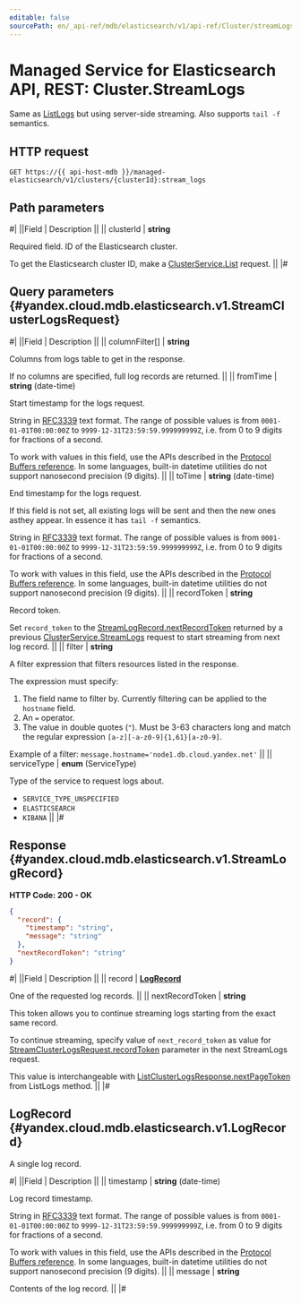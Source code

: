 ```yaml
---
editable: false
sourcePath: en/_api-ref/mdb/elasticsearch/v1/api-ref/Cluster/streamLogs.md
---
```


# Managed Service for Elasticsearch API, REST: Cluster.StreamLogs

Same as [ListLogs](/docs/managed-elasticsearch/api-ref/Cluster/listLogs#ListLogs) but using server-side streaming. Also supports `tail -f` semantics.

## HTTP request

```
GET https://{{ api-host-mdb }}/managed-elasticsearch/v1/clusters/{clusterId}:stream_logs
```

## Path parameters

#|
||Field | Description ||
|| clusterId | **string**

Required field. ID of the Elasticsearch cluster.

To get the Elasticsearch cluster ID, make a [ClusterService.List](/docs/managed-elasticsearch/api-ref/Cluster/list#List) request. ||
|#

## Query parameters {#yandex.cloud.mdb.elasticsearch.v1.StreamClusterLogsRequest}

#|
||Field | Description ||
|| columnFilter[] | **string**

Columns from logs table to get in the response.

If no columns are specified, full log records are returned. ||
|| fromTime | **string** (date-time)

Start timestamp for the logs request.

String in [RFC3339](https://www.ietf.org/rfc/rfc3339.txt) text format. The range of possible values is from
`0001-01-01T00:00:00Z` to `9999-12-31T23:59:59.999999999Z`, i.e. from 0 to 9 digits for fractions of a second.

To work with values in this field, use the APIs described in the
[Protocol Buffers reference](https://developers.google.com/protocol-buffers/docs/reference/overview).
In some languages, built-in datetime utilities do not support nanosecond precision (9 digits). ||
|| toTime | **string** (date-time)

End timestamp for the logs request.

If this field is not set, all existing logs will be sent and then the new ones asthey appear.
In essence it has `tail -f` semantics.

String in [RFC3339](https://www.ietf.org/rfc/rfc3339.txt) text format. The range of possible values is from
`0001-01-01T00:00:00Z` to `9999-12-31T23:59:59.999999999Z`, i.e. from 0 to 9 digits for fractions of a second.

To work with values in this field, use the APIs described in the
[Protocol Buffers reference](https://developers.google.com/protocol-buffers/docs/reference/overview).
In some languages, built-in datetime utilities do not support nanosecond precision (9 digits). ||
|| recordToken | **string**

Record token.

Set `record_token` to the [StreamLogRecord.nextRecordToken](#yandex.cloud.mdb.elasticsearch.v1.StreamLogRecord) returned by a previous [ClusterService.StreamLogs](#StreamLogs) request to start streaming from next log record. ||
|| filter | **string**

A filter expression that filters resources listed in the response.

The expression must specify:
1. The field name to filter by. Currently filtering can be applied to the `hostname` field.
2. An `=` operator.
3. The value in double quotes (`"`). Must be 3-63 characters long and match the regular expression `[a-z][-a-z0-9]{1,61}[a-z0-9]`.

Example of a filter: `message.hostname='node1.db.cloud.yandex.net'` ||
|| serviceType | **enum** (ServiceType)

Type of the service to request logs about.

- `SERVICE_TYPE_UNSPECIFIED`
- `ELASTICSEARCH`
- `KIBANA` ||
|#

## Response {#yandex.cloud.mdb.elasticsearch.v1.StreamLogRecord}

**HTTP Code: 200 - OK**

```json
{
  "record": {
    "timestamp": "string",
    "message": "string"
  },
  "nextRecordToken": "string"
}
```

#|
||Field | Description ||
|| record | **[LogRecord](#yandex.cloud.mdb.elasticsearch.v1.LogRecord)**

One of the requested log records. ||
|| nextRecordToken | **string**

This token allows you to continue streaming logs starting from the exact same record.

To continue streaming, specify value of `next_record_token` as value for [StreamClusterLogsRequest.recordToken](#yandex.cloud.mdb.elasticsearch.v1.StreamClusterLogsRequest) parameter in the next StreamLogs request.

This value is interchangeable with [ListClusterLogsResponse.nextPageToken](/docs/managed-elasticsearch/api-ref/Cluster/listLogs#yandex.cloud.mdb.elasticsearch.v1.ListClusterLogsResponse) from ListLogs method. ||
|#

## LogRecord {#yandex.cloud.mdb.elasticsearch.v1.LogRecord}

A single log record.

#|
||Field | Description ||
|| timestamp | **string** (date-time)

Log record timestamp.

String in [RFC3339](https://www.ietf.org/rfc/rfc3339.txt) text format. The range of possible values is from
`0001-01-01T00:00:00Z` to `9999-12-31T23:59:59.999999999Z`, i.e. from 0 to 9 digits for fractions of a second.

To work with values in this field, use the APIs described in the
[Protocol Buffers reference](https://developers.google.com/protocol-buffers/docs/reference/overview).
In some languages, built-in datetime utilities do not support nanosecond precision (9 digits). ||
|| message | **string**

Contents of the log record. ||
|#